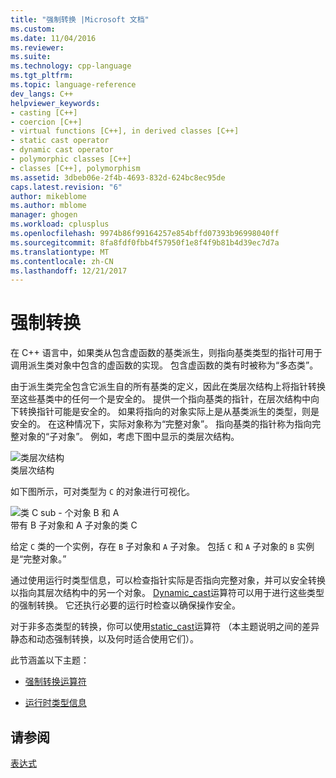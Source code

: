 ```yaml
---
title: "强制转换 |Microsoft 文档"
ms.custom: 
ms.date: 11/04/2016
ms.reviewer: 
ms.suite: 
ms.technology: cpp-language
ms.tgt_pltfrm: 
ms.topic: language-reference
dev_langs: C++
helpviewer_keywords:
- casting [C++]
- coercion [C++]
- virtual functions [C++], in derived classes [C++]
- static cast operator
- dynamic cast operator
- polymorphic classes [C++]
- classes [C++], polymorphism
ms.assetid: 3dbeb06e-2f4b-4693-832d-624bc8ec95de
caps.latest.revision: "6"
author: mikeblome
ms.author: mblome
manager: ghogen
ms.workload: cplusplus
ms.openlocfilehash: 9974b86f99164257e854bffd07393b96998040ff
ms.sourcegitcommit: 8fa8fdf0fbb4f57950f1e8f4f9b81b4d39ec7d7a
ms.translationtype: MT
ms.contentlocale: zh-CN
ms.lasthandoff: 12/21/2017
---
```

# <a name="casting"></a>强制转换
在 C++ 语言中，如果类从包含虚函数的基类派生，则指向基类类型的指针可用于调用派生类对象中包含的虚函数的实现。 包含虚函数的类有时被称为“多态类”。  
  
 由于派生类完全包含它派生自的所有基类的定义，因此在类层次结构上将指针转换至这些基类中的任何一个是安全的。 提供一个指向基类的指针，在层次结构中向下转换指针可能是安全的。 如果将指向的对象实际上是从基类派生的类型，则是安全的。 在这种情况下，实际对象称为“完整对象”。 指向基类的指针称为指向完整对象的“子对象”。 例如，考虑下图中显示的类层次结构。  
  
 ![类层次结构](../cpp/media/vc38zz1.gif "vc38ZZ1")  
类层次结构  
  
 如下图所示，可对类型为 `C` 的对象进行可视化。  
  
 ![类 C sub &#45; 个对象 B 和 A](../cpp/media/vc38zz2.gif "vc38ZZ2")  
带有 B 子对象和 A 子对象的类 C  
  
 给定 `C` 类的一个实例，存在 `B` 子对象和 `A` 子对象。 包括 `C` 和 `A` 子对象的 `B` 实例是“完整对象。”  
  
 通过使用运行时类型信息，可以检查指针实际是否指向完整对象，并可以安全转换以指向其层次结构中的另一个对象。 [Dynamic_cast](../cpp/dynamic-cast-operator.md)运算符可以用于进行这些类型的强制转换。 它还执行必要的运行时检查以确保操作安全。  
  
 对于非多态类型的转换，你可以使用[static_cast](../cpp/static-cast-operator.md)运算符 （本主题说明之间的差异静态和动态强制转换，以及何时适合使用它们）。  
  
 此节涵盖以下主题：  
  
-   [强制转换运算符](../cpp/casting-operators.md)  
  
-   [运行时类型信息](../cpp/run-time-type-information.md)  
  
## <a name="see-also"></a>请参阅  
 [表达式](../cpp/expressions-cpp.md)